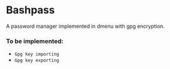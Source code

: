 # Bashpass
A password manager implemented in dmenu with gpg encryption.


### To be implemented: 
* `Gpg key importing`
* `Gpg key exporting`
